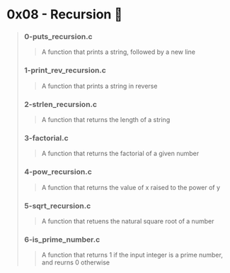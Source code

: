 # 0x08 - Recursion :dizzy:
> ### 0-puts_recursion.c
> > A function that prints a string, followed by a new line
>
> ### 1-print_rev_recursion.c
> > A function that prints a string in reverse
>
> ### 2-strlen_recursion.c
> > A function that returns the length of a string
>
> ### 3-factorial.c
> > A function that returns the factorial of a given number
>
> ### 4-pow_recursion.c
> > A function that returns the value of x raised to the power of y
>
> ### 5-sqrt_recursion.c
> > A function that retuens the natural square root of a number
>
> ### 6-is_prime_number.c
> > A function that returns 1 if the input integer is a prime number, and reurns 0 otherwise
